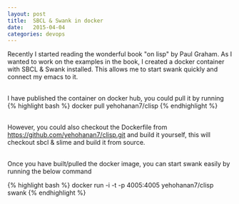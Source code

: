 ```yaml
---
layout: post
title:  SBCL & Swank in docker
date:   2015-04-04
categories: devops
---
```


Recently I started reading the wonderful book "on lisp" by Paul Graham. As I wanted to work on the examples in the book, I created a docker container with SBCL & Swank installed. This allows me to start swank quickly and connect my emacs to it. <br/><br/>

I have published the container on docker hub, you could pull it by running
{% highlight bash %}
docker pull yehohanan7/clisp
{% endhighlight %}
<br/><br/>

However, you could also checkout the Dockerfile from https://github.com/yehohanan7/clisp.git and build it yourself, this will checkout sbcl & slime and build it from source. <br/><br/>


Once you have built/pulled the docker image, you can start swank easily by running the below command

{% highlight bash %}
docker run -i -t -p 4005:4005 yehohanan7/clisp swank
{% endhighlight %}
<br/><br/>


